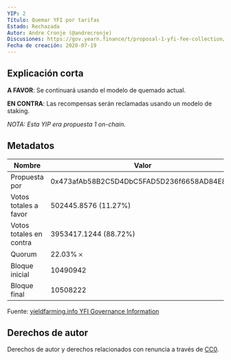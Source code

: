 ```yaml
---
YIP: 2
Título: Quemar YFI por tarifas	
Estado: Rechazada
Autor: Andre Cronje (@andrecronje)
Discusiones: https://gov.yearn.finance/t/proposal-1-yfi-fee-collection/25
Fecha de creación: 2020-07-19
---
```


## Explicación corta

**A FAVOR**: Se continuará usando el modelo de quemado actual.

**EN CONTRA**: Las recompensas serán reclamadas usando un modelo de staking.

*NOTA: Esta YIP era propuesta 1 on-chain.*

## Metadatos

| Nombre                | Valor                                      |
|---------------------|--------------------------------------------|
| Propuesta por         | 0x473afAb58B2C5D4DbC5FAD5D236f6658AD84E83b |
| Votos totales a favor    | 502445.8576 (11.27%)                       |
| Votos totales en contra | 3953417.1244 (88.72%)                      |
| Quorum              | 22.03% 𐄂                                   |
| Bloque inicial         | 10490942                                   |
| Bloque final           | 10508222                                   |

Fuente: [yieldfarming.info YFI Governance Information](https://yieldfarming.info/yearn/vote/)

## Derechos de autor
Derechos de autor y derechos relacionados con renuncia a través de [CC0](https://creativecommons.org/publicdomain/zero/1.0/).
